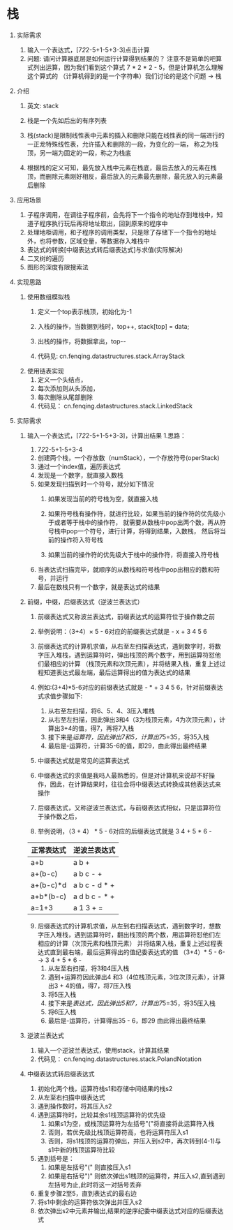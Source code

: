 # 栈
1. 实际需求
    1. 输入一个表达式，[7*2*2-5+1-5+3-3]点击计算
    2. 问题: 请问计算器底层是如何运行计算得到结果的？ 注意不是简单的吧算式列出运算，因为我们看到这个算式 7 * 2 * 2 - 5，但是计算机怎么理解这个算式的
    （计算机得到的是一个字符串）我们讨论的是这个问题 -> 栈
       
2. 介绍
    1. 英文: stack
    2. 栈是一个先如后出的有序列表
    3. 栈(stack)是限制线性表中元素的插入和删除只能在线性表的同一端进行的一正龙特殊线性表，允许插入和删除的一段，为变化的一端，
       称之为栈顶，另一端为固定的一段，称之为栈底
       
    4. 根据栈的定义可知，最先放入栈中元素在栈底，最后去放入的元素在栈顶，而删除元素刚好相反，最后放入的元素最先删除，最先放入的元素最后删除
    
3. 应用场景

    1. 子程序调用，在调往子程序前，会先将下一个指令的地址存到堆栈中，知道子程序执行玩后再将地址取出，回到原来的程序中
    2. 处理地柜调用，和子程序的调用类型，只是除了存储下一个指令的地址外，也将参数，区域变量，等数据存入堆栈中
    3. 表达式的转换[中缀表达式转后缀表达式]与求值(实际解决)
    4. 二叉树的遍历
    5. 图形的深度有限搜索法
   
4. 实现思路
   1. 使用数组模拟栈
      1. 定义一个top表示栈顶，初始化为-1
      2. 入栈的操作，当数据到栈时，top++, stack[top] = data;
      3. 出栈的操作，将数据拿出，top--
      
      4. 代码见: cn.fenqing.datastructures.stack.ArrayStack
   2. 使用链表实现
      1. 定义一个头结点，
      2. 每次添加则从头添加，
      3. 每次删除从尾部删除
      4. 代码见： cn.fenqing.datastructures.stack.LinkedStack
   
5. 实际需求
   1. 输入一个表达式，[7*2*2-5+1-5+3-3]，计算出结果
      1.思路：
         1. 7*2*2-5+1-5+3-4 
         2. 创建两个栈，一个存放数（numStack），一个存放符号(operStack)
         3. 通过一个index值，遍历表达式
         4. 发现是一个数字，就直接入数栈
         5. 如果发现扫描到时一个符号，就分如下情况
            1. 如果发现当前的符号栈为空，就直接入栈
            2. 如果符号栈有操作符，就进行比较，如果当前的操作符的优先级小于或者等于栈中的操作符，
               就需要从数栈中pop出两个数，再从符号栈中pop一个符号，进行计算，将得到结果，入数栈，
               然后将当前的操作符入符号栈
               
            3. 如果当前的操作符的优先级大于栈中的操作符，将直接入符号栈
         6. 当表达式扫描完毕，就顺序的从数栈和符号栈中pop出相应的数和符号，并运行
         7. 最后在数栈只有一个数字，就是表达式的结果
   2. 前缀，中缀，后缀表达式（逆波兰表达式）
      1. 前缀表达式又称波兰表达式，前缀表达式的运算符位于操作数之前
      2. 举例说明：（3+4）× 5 - 6对应的前缀表达式就是 - x + 3 4 5 6
      3. 前缀表达式的计算机求值，从右至左扫描表达式，遇到数字时，将数字压入堆栈，遇到运算符时，弹出栈顶的两个数字，用到运算符怼他们最相应的计算
         （栈顶元素和次顶元素），并将结果入栈，重复上述过程知道表达式最左端，最后运算得出的值为表达式的结果
         
      4. 例如:(3+4)*5-6对应的前缀表达式就是 - * + 3 4 5 6，针对前缀表达式求值步骤如下:
         1. 从右至左扫描，将6、5、4、3压入堆栈
         1. 从右至左扫描，因此弹出3和4（3为栈顶元素，4为次顶元素），计算出3+4的值，得7，再将7入栈
         2. 接下来是*运算符，因此弹出7和5，计算出7*5=35，将35入栈
         3. 最后是-运算符，计算35-6的值，即29，由此得出最终结果
      5. 中缀表达式就是常见的运算表达式
      6. 中缀表达式的求值是我吗人最熟悉的，但是对计算机来说却不好操作，因此，在计算结果时，往往会将中缀表达式转换成其他表达式来操作
      7. 后缀表达式，又称逆波兰表达式，与前缀表达式相似，只是运算符位于操作数之后，
      8. 举例说明，（3 + 4） * 5 - 6对应的后缀表达式就是 3 4 + 5 * 6 -
      
      | 正常表达式 | 逆波兰表达式   |
      | --------- | ------------ |
      | a+b       | a b +        |
      | a+(b-c)   | a b c - +    |
      | a+(b-c)*d | a b c - d * +|
      | a+b*(b-c) | a d b c - * +|
      | a=1+3     | a 1 3 + =    | 
      9. 后缀表达式的计算机求值，从左到右扫描表达式，遇到数字时，想数字压入堆栈，遇到运算符时，翻出栈顶的两个数，用运算符怼他们左相应的计算（次顶元素和栈顶元素）
      并将结果入栈，重复上述过程表达式直到最右端，最后运算得出的值纪委表达式的值
         （3+4）* 5 - 6--> 3 4 + 5 * 6 -
         1. 从左至右扫描，将3和4压入栈
         2. 遇到+运算符因此弹出4 和3（4位栈顶元素，3位次顶元素），计算出3 + 4的值，得7，将7压入栈
         3. 将5压入栈
         4. 接下来是*表达式，因此弹出5和7，计算出7*5=35，将35压入栈
         6. 将6压入栈
         7. 最后是-运算符，计算得出35 - 6，即29 由此得出最终结果
   
   3. 逆波兰表达式
      1. 输入一个逆波兰表达式，使用stack，计算其结果
      2. 代码见： cn.fenqing.datastructures.stack.PolandNotation
   4. 中缀表达式转后缀表达式
      1. 初始化两个栈，运算符栈s1和存储中间结果的栈s2
      2. 从左至右扫描中缀表达式
      3. 遇到操作数时，将其压入s2
      4. 遇到运算符时，比较其余s1栈顶运算符的优先级
         1. 如果s1为空，或栈顶运算符为左括号"("将直接将此运算符入栈
         2. 否则，若优先级比栈顶运算符高，也将运算符压入s1
         3. 否则，将s1栈顶的运算符弹出，并压入到s2中，再次转到(4-1)与s1中新的栈顶运算符比较
      5. 遇到括号是：
         1. 如果是左括号"(" 则直接压入s1
         2. 如果是右括号")" 则依次弹出s1栈顶的运算符，并压入s2,直到遇到左括号为止,此时将这一对括号丢弃
      6. 重复步骤2至5，直到表达式的最右边
      7. 将s1中剩余的运算符依次弹出并压入s2
      8. 依次弹出s2中元素并输出,结果的逆序纪委中缀表达式对应的后缀表达式
   